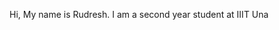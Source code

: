 Hi, My name is Rudresh. I am a second year student at IIIT Una 
<!---
RJoshi1208/RJoshi1208 is a ✨ special ✨ repository because its `README.md` (this file) appears on your GitHub profile.
You can click the Preview link to take a look at your changes.
--->
